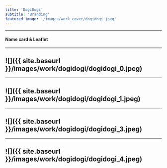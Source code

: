 ```yaml
---
title: 'DogiDogi'
subtitle: 'Branding'
featured_image: '/images/work_cover/dogidogi.jpeg'
---
```





---
<h4>Name card & Leaflet</h4>

---
![]({{ site.baseurl }}/images/work/dogidogi/dogidogi_0.jpeg)
---

---
![]({{ site.baseurl }}/images/work/dogidogi/dogidogi_1.jpeg)
---

---
![]({{ site.baseurl }}/images/work/dogidogi/dogidogi_3.jpeg)
---

---
![]({{ site.baseurl }}/images/work/dogidogi/dogidogi_4.jpeg)
---
